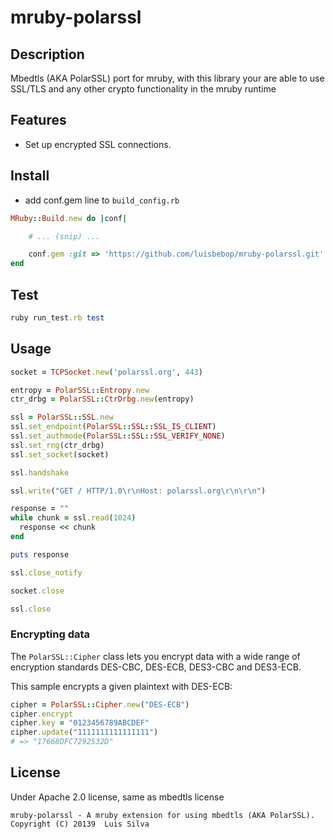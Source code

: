 mruby-polarssl
=========

## Description

Mbedtls (AKA PolarSSL) port for mruby, with this library your are able to use SSL/TLS and any other crypto functionality in the mruby runtime

## Features

* Set up encrypted SSL connections.

## Install
 - add conf.gem line to `build_config.rb`

```ruby
MRuby::Build.new do |conf|

    # ... (snip) ...

    conf.gem :git => 'https://github.com/luisbebop/mruby-polarssl.git'
end
```

## Test

```ruby
ruby run_test.rb test
```

## Usage
```ruby
socket = TCPSocket.new('polarssl.org', 443)

entropy = PolarSSL::Entropy.new
ctr_drbg = PolarSSL::CtrDrbg.new(entropy)

ssl = PolarSSL::SSL.new
ssl.set_endpoint(PolarSSL::SSL::SSL_IS_CLIENT)
ssl.set_authmode(PolarSSL::SSL::SSL_VERIFY_NONE)
ssl.set_rng(ctr_drbg)
ssl.set_socket(socket)

ssl.handshake

ssl.write("GET / HTTP/1.0\r\nHost: polarssl.org\r\n\r\n")

response = ""
while chunk = ssl.read(1024)
  response << chunk
end

puts response

ssl.close_notify

socket.close

ssl.close
```

### Encrypting data

The `PolarSSL::Cipher` class lets you encrypt data with a wide range of
encryption standards DES-CBC, DES-ECB, DES3-CBC and DES3-ECB.

This sample encrypts a given plaintext with DES-ECB:

```ruby
cipher = PolarSSL::Cipher.new("DES-ECB")
cipher.encrypt
cipher.key = "0123456789ABCDEF"
cipher.update("1111111111111111")
# => "17668DFC7292532D"
```

## License

Under Apache 2.0 license, same as mbedtls license

```
mruby-polarssl - A mruby extension for using mbedtls (AKA PolarSSL).
Copyright (C) 20139  Luis Silva
```